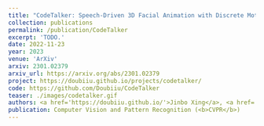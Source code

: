 ```yaml
---
title: "CodeTalker: Speech-Driven 3D Facial Animation with Discrete Motion Prior"
collection: publications
permalink: /publication/CodeTalker
excerpt: 'TODO.'
date: 2022-11-23
year: 2023
venue: 'ArXiv'
arxiv: 2301.02379
arxiv_url: https://arxiv.org/abs/2301.02379
project: https://doubiiu.github.io/projects/codetalker/
code: https://github.com/Doubiiu/CodeTalker
teaser: ./images/codetalker.gif
authors: <a href='https://doubiiu.github.io/'>Jinbo Xing</a>, <a href='https://menghanxia.github.io/'>Menghan Xia</a>, <a href='https://julianjuaner.github.io/'>Yuechen Zhang</a>, <b>Xiaodong Cun</b>, <a href='https://juewang725.github.io/'>Jue Wang</a>, <a href='https://www.cse.cuhk.edu.hk/~ttwong/myself.html'>Tien-Tsin Wong</a>
publication: Computer Vision and Pattern Recognition (<b>CVPR</b>)
---
```


<!-- This paper is about the number 3. The number 4 is left for future work. -->

<!-- [Download paper here](http://academicpages.github.io/files/paper3.pdf) -->
